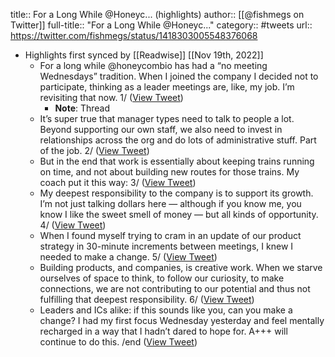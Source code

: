 title:: For a Long While @Honeyc... (highlights)
author:: [[@fishmegs on Twitter]]
full-title:: "For a Long While @Honeyc..."
category:: #tweets
url:: https://twitter.com/fishmegs/status/1418303005548376068

- Highlights first synced by [[Readwise]] [[Nov 19th, 2022]]
	- For a long while @honeycombio has had a “no meeting Wednesdays” tradition. When I joined the company I decided not to participate, thinking as a leader meetings are, like, my job. I’m revisiting that now. 1/ ([View Tweet](https://twitter.com/fishmegs/status/1418302468543242240))
		- **Note**: Thread
	- It’s super true that manager types need to talk to people a lot. Beyond supporting our own staff, we also need to invest in relationships across the org and do lots of administrative stuff. Part of the job. 2/ ([View Tweet](https://twitter.com/fishmegs/status/1418302584050229249))
	- But in the end that work is essentially about keeping trains running on time, and not about building new routes for those trains. My coach put it this way: 3/ ([View Tweet](https://twitter.com/fishmegs/status/1418302650550915076))
	- My deepest responsibility to the company is to support its growth. I’m not just talking dollars here — although if you know me, you know I like the sweet smell of money — but all kinds of opportunity. 4/ ([View Tweet](https://twitter.com/fishmegs/status/1418302737813426178))
	- When I found myself trying to cram in an update of our product strategy in 30-minute increments between meetings, I knew I needed to make a change. 5/ ([View Tweet](https://twitter.com/fishmegs/status/1418302818792865797))
	- Building products, and companies, is creative work. When we starve ourselves of space to think, to follow our curiosity, to make connections, we are not contributing to our potential and thus not fulfilling that deepest responsibility. 6/ ([View Tweet](https://twitter.com/fishmegs/status/1418302893354934276))
	- Leaders and ICs alike: if this sounds like you, can you make a change? I had my first focus Wednesday yesterday and feel mentally recharged in a way that I hadn’t dared to hope for. A+++ will continue to do this. /end ([View Tweet](https://twitter.com/fishmegs/status/1418303005548376068))